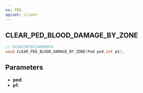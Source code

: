 ```yaml
---
ns: PED
apiset: client
---
```

## CLEAR_PED_BLOOD_DAMAGE_BY_ZONE

```c
// 0x56E3B78C5408D9F4
void CLEAR_PED_BLOOD_DAMAGE_BY_ZONE(Ped ped,int p1);
```


## Parameters
* **ped**:
* **p1**: